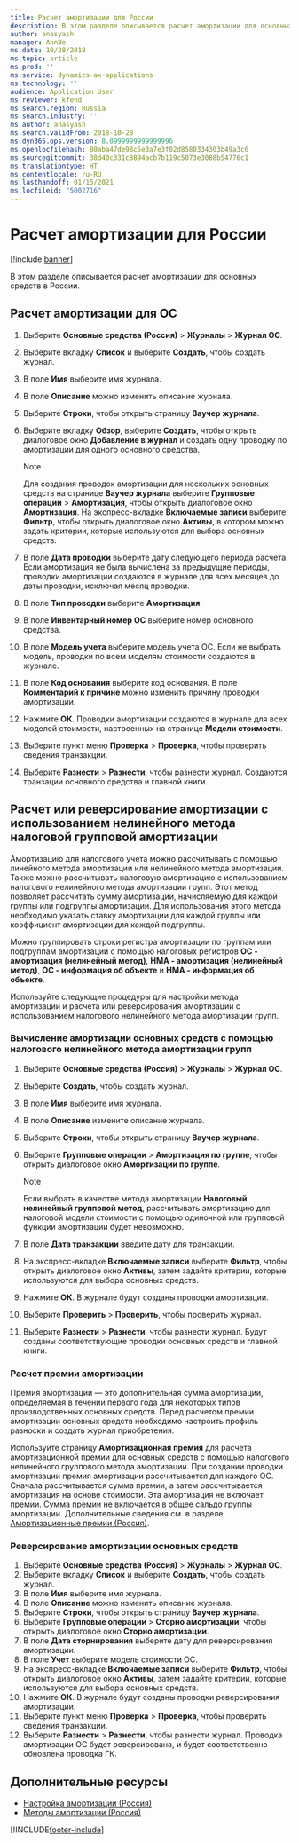 ```yaml
---
title: Расчет амортизации для России
description: В этом разделе описывается расчет амортизации для основных средств в России.
author: anasyash
manager: AnnBe
ms.date: 10/28/2018
ms.topic: article
ms.prod: ''
ms.service: dynamics-ax-applications
ms.technology: ''
audience: Application User
ms.reviewer: kfend
ms.search.region: Russia
ms.search.industry: ''
ms.author: anasyash
ms.search.validFrom: 2018-10-28
ms.dyn365.ops.version: 8.0999999999999996
ms.openlocfilehash: 80aba47de98c5e3a7e3f02d8580334303b49a3c6
ms.sourcegitcommit: 38d40c331c8894acb7b119c5073e3088b54776c1
ms.translationtype: HT
ms.contentlocale: ru-RU
ms.lasthandoff: 01/15/2021
ms.locfileid: "5002716"
---
```

# <a name="calculate-depreciation-for-russia"></a>Расчет амортизации для России

[!include [banner](../includes/banner.md)]

В этом разделе описывается расчет амортизации для основных средств в России.

## <a name="calculate-fixed-asset-depreciation"></a>Расчет амортизации для ОС

1. Выберите **Основные средства (Россия)** \> **Журналы** \> **Журнал ОС**.
2. Выберите вкладку **Список** и выберите **Создать**, чтобы создать журнал.
3. В поле **Имя** выберите имя журнала.
4. В поле **Описание** можно изменить описание журнала.
5. Выберите **Строки**, чтобы открыть страницу **Ваучер журнала**.
6. Выберите вкладку **Обзор**, выберите **Создать**, чтобы открыть диалоговое окно **Добавление в журнал** и создать одну проводку по амортизации для одного основного средства.

    > [!NOTE]
    > Для создания проводок амортизации для нескольких основных средств на странице **Ваучер журнала** выберите **Групповые операции** \> **Амортизация**, чтобы открыть диалоговое окно **Амортизация**. На экспресс-вкладке **Включаемые записи** выберите **Фильтр**, чтобы открыть диалоговое окно **Активы**, в котором можно задать критерии, которые используются для выбора основных средств.

7. В поле **Дата проводки** выберите дату следующего периода расчета. Если амортизация не была вычислена за предыдущие периоды, проводки амортизации создаются в журнале для всех месяцев до даты проводки, исключая месяц проводки.
8. В поле **Тип проводки** выберите **Амортизация**.
9. В поле **Инвентарный номер ОС** выберите номер основного средства.
10. В поле **Модель учета** выберите модель учета ОС. Если не выбрать модель, проводки по всем моделям стоимости создаются в журнале.
11. В поле **Код основания** выберите код основания. В поле **Комментарий к причине** можно изменить причину проводки амортизации.
13. Нажмите **ОК**. Проводки амортизации создаются в журнале для всех моделей стоимости, настроенных на странице **Модели стоимости**.
14. Выберите пункт меню **Проверка** \> **Проверка**, чтобы проверить сведения транзакции.
15. Выберите **Разнести** \> **Разнести**, чтобы разнести журнал. Создаются транзации основного средства и главной книги.

## <a name="calculate-or-reverse-depreciation-by-using-the-tax-non-linear-group-depreciation-method"></a>Расчет или реверсирование амортизации с использованием нелинейного метода налоговой групповой амортизации 

Амортизацию для налогового учета можно рассчитывать с помощью линейного метода амортизации или нелинейного метода амортизации. Также можно рассчитывать налоговую амортизацию с использованием налогового нелинейного метода амортизации групп. Этот метод позволяет рассчитать сумму амортизации, начисляемую для каждой группы или подгруппы амортизации. Для использования этого метода необходимо указать ставку амортизации для каждой группы или коэффициент амортизации для каждой подгруппы.

Можно группировать строки регистра амортизации по группам или подгруппам амортизации с помощью налоговых регистров **ОС - амортизация (нелинейный метод)**, **НМА - амортизация (нелинейный метод)**, **ОC - информация об объекте** и **НМА - информация об объекте**.

Используйте следующие процедуры для настройки метода амортизации и расчета или реверсирования амортизации с использованием налогового нелинейного метода амортизации групп.

### <a name="calculate-fixed-asset-depreciation-by-using-the-tax-non-linear-group-method"></a>Вычисление амортизации основных средств с помощью налогового нелинейного метода амортизации групп

1. Выберите **Основные средства (Россия)** \> **Журналы** \> **Журнал ОС**.
2. Выберите **Создать**, чтобы создать журнал.
3. В поле **Имя** выберите имя журнала.
4. В поле **Описание** измените описание журнала.
5. Выберите **Строки**, чтобы открыть страницу **Ваучер журнала**.
6. Выберите **Групповые операции** \> **Амортизация по группе**, чтобы открыть диалоговое окно **Амортизации по группе**.

    > [!NOTE]
    > Если выбрать в качестве метода амортизации **Налоговый нелинейный групповой метод**, рассчитывать амортизацию для налоговой модели стоимости с помощью одиночной или групповой функции амортизации будет невозможно.

7. В поле **Дата транзакции** введите дату для транзакции.
8. На экспресс-вкладке **Включаемые записи** выберите **Фильтр**, чтобы открыть диалоговое окно **Активы**, затем задайте критерии, которые используются для выбора основных средств.
9. Нажмите **ОК**. В журнале будут созданы проводки амортизации.
10. Выберите **Проверить** \> **Проверить**, чтобы проверить журнал.
11. Выберите **Разнести** \> **Разнести**, чтобы разнести журнал. Будут созданы соответствующие проводки основных средств и главной книги.

### <a name="calculating-a-depreciation-bonus"></a>Расчет премии амортизации

Премия амортизации — это дополнительная сумма амортизации, определяемая в течении первого года для некоторых типов производственных основных средств. Перед расчетом премии амортизации основных средств необходимо настроить профиль разноски и создать журнал приобретения.

Используйте страницу **Амортизационная премия** для расчета амортизационной премии для основных средств с помощью налогового нелинейного группового метода амортизации. При создании проводки амортизации премия амортизации рассчитывается для каждого ОС. Сначала рассчитывается сумма премии, а затем рассчитывается амортизация на основе стоимости. Эта амортизация не включает премии. Сумма премии не включается в общее сальдо группы амортизации. Дополнительные сведения см. в разделе [Амортизационные премии (Россия)](rus-bonus-depreciation.md).

### <a name="reverse-fixed-asset-depreciation"></a>Реверсирование амортизации основных средств

1. Выберите **Основные средства (Россия)** \> **Журналы** \> **Журнал ОС**.
2. Выберите вкладку **Список** и выберите **Создать**, чтобы создать журнал.
3. В поле **Имя** выберите имя журнала.
4. В поле **Описание** можно изменить описание журнала.
5. Выберите **Строки**, чтобы открыть страницу **Ваучер журнала**.
6. Выберите **Групповые операции** \> **Сторно амортизации**, чтобы открыть диалоговое окно **Сторно амортизации**.
7. В поле **Дата сторнирования** выберите дату для реверсирования амортизации.
8. В поле **Учет** выберите модель стоимости ОС.
9. На экспресс-вкладке **Включаемые записи** выберите **Фильтр**, чтобы открыть диалоговое окно **Активы**, затем задайте критерии, которые используются для выбора основных средств.
10. Нажмите **ОК**. В журнале будут созданы проводки реверсирования амортизации.
11. Выберите пункт меню **Проверка** \> **Проверка**, чтобы проверить сведения транзакции.
12. Выберите **Разнести** \> **Разнести**, чтобы разнести журнал. Проводка амортизации ОС будет реверсирована, и будет соответственно обновлена проводка ГК.

## <a name="additional-resources"></a>Дополнительные ресурсы

- [Настройка амортизации (Россия)](rus-depreciation-setup.md)
- [Методы амортизации (Россия)](rus-depreciation-methods.md)


[!INCLUDE[footer-include](../../includes/footer-banner.md)]